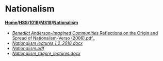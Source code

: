 # Nationalism
#### [Home](../../../..)\/[HSS](../../..)\/[101B](../..)\/[MS18](..)\/[Nationalism]()
- [_Benedict Anderson-Imagined Communities_ Reflections on the Origin and Spread of Nationalism-Verso (2006).pdf_](Benedict%20Anderson-Imagined%20Communities_%20Reflections%20on%20the%20Origin%20and%20Spread%20of%20Nationalism-Verso%20(2006).pdf)
- [_Nationalism lectures 1,2_2018.docx_](Nationalism%20lectures%201,2_2018.docx)
- [_Nationalism.pdf_](Nationalism.pdf)
- [_Nationalism_tagore_lectures.docx_](Nationalism_tagore_lectures.docx)
